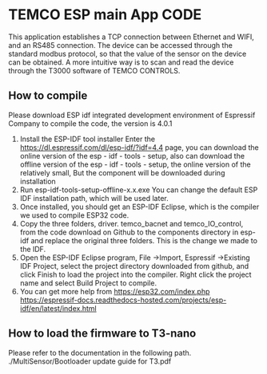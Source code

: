 
# TEMCO ESP main App CODE

This application establishes a TCP connection between Ethernet and WIFI, and an RS485 connection. The device can be accessed through the standard modbus protocol, so that the value of the sensor on the device can be obtained. A more intuitive way is to scan and read the device through the T3000 software of TEMCO CONTROLS.


## How to compile

Please download ESP idf integrated development environment of Espressif Company to compile the code, the version is 4.0.1
1.	Install the ESP-IDF tool installer
Enter the 
https://dl.espressif.com/dl/esp-idf/?idf=4.4 
page, you can download the online version of the esp - idf - tools - setup, also can download the offline version of the esp - idf - tools - setup, the online version of the relatively small, But the component will be downloaded during installation
2.	 Run esp-idf-tools-setup-offline-x.x.exe
You can change the default ESP IDF installation path, which will be used later.
3.	Once installed, you should get an ESP-IDF Eclipse, which is the compiler we used to compile ESP32 code.
4.	Copy the three folders, driver. temco_bacnet and temco_IO_control, from the code download on Github to the components directory in esp-idf and replace the original three folders. This is the change we made to the IDF.
5.	Open the ESP-IDF Eclipse program, File ->Import, Espressif ->Existing IDF Project, select the project directory downloaded from github, and click Finish to load the project into the compiler. Right click the project name and select Build Project to compile.
6.	You can get more help from 
https://esp32.com/index.php
https://espressif-docs.readthedocs-hosted.com/projects/esp-idf/en/latest/index.html



## How to load the firmware to T3-nano
Please refer to the documentation in the following path.
./MultiSensor/Bootloader update guide for T3.pdf